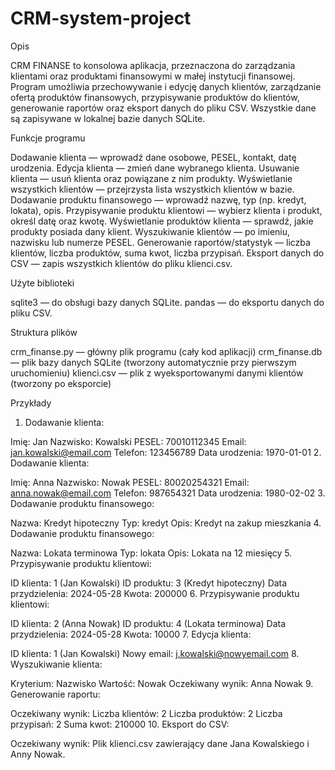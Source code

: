 # CRM-system-project
Opis

CRM FINANSE to konsolowa aplikacja, przeznaczona do zarządzania klientami oraz produktami finansowymi w małej instytucji finansowej. Program umożliwia przechowywanie i edycję danych klientów, zarządzanie ofertą produktów finansowych, przypisywanie produktów do klientów, generowanie raportów oraz eksport danych do pliku CSV. Wszystkie dane są zapisywane w lokalnej bazie danych SQLite.

Funkcje programu

Dodawanie klienta — wprowadź dane osobowe, PESEL, kontakt, datę urodzenia.
Edycja klienta — zmień dane wybranego klienta.
Usuwanie klienta — usuń klienta oraz powiązane z nim produkty.
Wyświetlanie wszystkich klientów — przejrzysta lista wszystkich klientów w bazie.
Dodawanie produktu finansowego — wprowadź nazwę, typ (np. kredyt, lokata), opis.
Przypisywanie produktu klientowi — wybierz klienta i produkt, określ datę oraz kwotę.
Wyświetlanie produktów klienta — sprawdź, jakie produkty posiada dany klient.
Wyszukiwanie klientów — po imieniu, nazwisku lub numerze PESEL.
Generowanie raportów/statystyk — liczba klientów, liczba produktów, suma kwot, liczba przypisań.
Eksport danych do CSV — zapis wszystkich klientów do pliku klienci.csv.

Użyte biblioteki

sqlite3 — do obsługi bazy danych SQLite.
pandas — do eksportu danych do pliku CSV.

Struktura plików

crm_finanse.py — główny plik programu (cały kod aplikacji)
crm_finanse.db — plik bazy danych SQLite (tworzony automatycznie przy pierwszym uruchomieniu)
klienci.csv — plik z wyeksportowanymi danymi klientów (tworzony po eksporcie)

Przykłady

1. Dodawanie klienta:

Imię: Jan
Nazwisko: Kowalski
PESEL: 70010112345
Email: jan.kowalski@email.com
Telefon: 123456789
Data urodzenia: 1970-01-01
2. Dodawanie klienta:

Imię: Anna
Nazwisko: Nowak
PESEL: 80020254321
Email: anna.nowak@email.com
Telefon: 987654321
Data urodzenia: 1980-02-02
3. Dodawanie produktu finansowego:

Nazwa: Kredyt hipoteczny
Typ: kredyt
Opis: Kredyt na zakup mieszkania
4. Dodawanie produktu finansowego:

Nazwa: Lokata terminowa
Typ: lokata
Opis: Lokata na 12 miesięcy
5. Przypisywanie produktu klientowi:

ID klienta: 1 (Jan Kowalski)
ID produktu: 3 (Kredyt hipoteczny)
Data przydzielenia: 2024-05-28
Kwota: 200000
6. Przypisywanie produktu klientowi:

ID klienta: 2 (Anna Nowak)
ID produktu: 4 (Lokata terminowa)
Data przydzielenia: 2024-05-28
Kwota: 10000
7. Edycja klienta:

ID klienta: 1 (Jan Kowalski)
Nowy email: j.kowalski@nowyemail.com
8. Wyszukiwanie klienta:

Kryterium: Nazwisko
Wartość: Nowak
Oczekiwany wynik: Anna Nowak
9. Generowanie raportu:

Oczekiwany wynik:
Liczba klientów: 2
Liczba produktów: 2
Liczba przypisań: 2
Suma kwot: 210000
10. Eksport do CSV:

Oczekiwany wynik: Plik klienci.csv zawierający dane Jana Kowalskiego i Anny Nowak.



